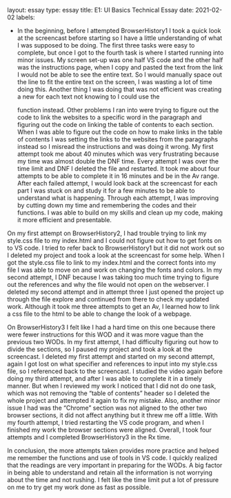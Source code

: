 layout: essay
type: essay
title: E1: UI Basics Technical Essay
date: 2021-02-02
labels:

  - In the beginning, before I attempted BrowserHistory1 I took a quick look at the screencast before starting so I have a little understanding of what I was supposed to be doing. The first three tasks were easy to complete, but once I got to the fourth task is where I started running into minor issues. My screen set-up was one half VS code and the other half was the instructions page, when I copy and pasted the text from the link I would not be able to see the entire text. So I would manually space out the line to fit the entire text on the screen, I was wasting a lot of time doing this. Another thing I was doing that was not efficient was creating a new <body> for each text not knowing to I could use the <p> function instead. Other problems I ran into were trying to figure out the code to link the websites to a specific word in the paragraph and figuring out the code on linking the table of contents to each section. When I was able to figure out the code on how to make links in the table of contents I was setting the links to the websites from the paragraphs instead so I misread the instructions and was doing it wrong. My first attempt took me about 40 minutes which was very frustrating because my time was almost double the DNF time. Every attempt I was over the time limit and DNF I deleted the file and restarted. It took me about four attempts to be able to complete it in 16 minutes and be in the Av range. After each failed attempt, I would look back at the screencast for each part I was stuck on and study it for a few minutes to be able to understand what is happening. Through each attempt, I was improving by cutting down my time and remembering the codes and their functions. I was able to build on my skills and clean up my code, making it more efficient and presentable.

On my first attempt on BrowserHistory2, I had trouble trying to link my style.css file to my index.html and I could not figure out how to get fonts on to VS code. I tried to refer back to BrowserHistory1 but it did not work out so I deleted my project and took a look at the screencast for some help. When I got the style.css file to link to my index.html and the correct fonts into my file I was able to move on and work on changing the fonts and colors. In my second attempt, I DNF because I was taking too much time trying to figure out the references and why the file would not open on the webserver. I deleted my second attempt and in attempt three I just opened the project up through the file explore and continued from there to check my updated work. Although it took me three attempts to get an Av, I learned how to link a css file to the html to be able to change the look of a webpage.

On BrowserHistory3 I felt like I had a hard time on this one because there were fewer instructions for this WOD and it was more vague than the previous two WODs. In my first attempt, I had difficulty figuring out how to divide the sections, so I paused my project and took a look at the screencast. I deleted my first attempt and started on my second attempt, again I got lost on what specifier and references to input into my style.css file, so I referenced back to the screencast. I studied the video again before doing my third attempt, and after I was able to complete it in a timely manner. But when I reviewed my work I noticed that I did not do one task, which was not removing the “table of contents” header so I deleted the whole project and attempted it again to fix my mistake. Also, another minor issue I had was the “Chrome” section was not aligned to the other two browser sections, it did not affect anything but it threw me off a little. With my fourth attempt, I tried restarting the VS code program, and when I finished my work the browser sections were aligned. Overall, I took four attempts and I completed BrowserHistory3 in the Rx time.

In conclusion, the more attempts taken provides more practice and helped me remember the functions and use of tools in VS code. I quickly realized that the readings are very important in preparing for the WODs. A big factor in being able to understand and retain all the information is not worrying about the time and not rushing. I felt like the time limit put a lot of pressure on me to try get my work done as fast as possible.
